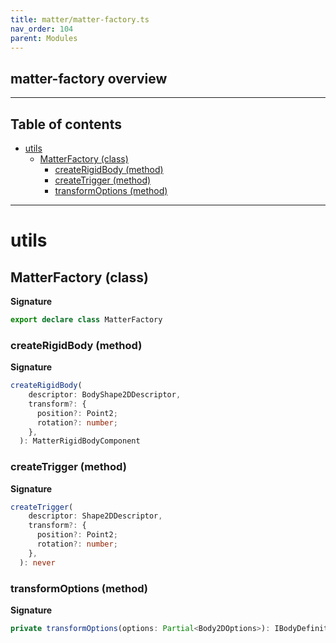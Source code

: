 ```yaml
---
title: matter/matter-factory.ts
nav_order: 104
parent: Modules
---
```


## matter-factory overview

---

<h2 class="text-delta">Table of contents</h2>

- [utils](#utils)
  - [MatterFactory (class)](#matterfactory-class)
    - [createRigidBody (method)](#createrigidbody-method)
    - [createTrigger (method)](#createtrigger-method)
    - [transformOptions (method)](#transformoptions-method)

---

# utils

## MatterFactory (class)

**Signature**

```ts
export declare class MatterFactory
```

### createRigidBody (method)

**Signature**

```ts
createRigidBody(
    descriptor: BodyShape2DDescriptor,
    transform?: {
      position?: Point2;
      rotation?: number;
    },
  ): MatterRigidBodyComponent
```

### createTrigger (method)

**Signature**

```ts
createTrigger(
    descriptor: Shape2DDescriptor,
    transform?: {
      position?: Point2;
      rotation?: number;
    },
  ): never
```

### transformOptions (method)

**Signature**

```ts
private transformOptions(options: Partial<Body2DOptions>): IBodyDefinition
```
